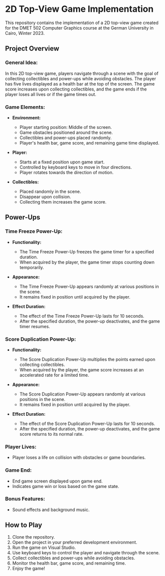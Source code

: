 # 2D Top-View Game Implementation

This repository contains the implementation of a 2D top-view game created for the DMET 502 Computer Graphics course at the German University in Cairo, Winter 2023.

## Project Overview

### General Idea:

In this 2D top-view game, players navigate through a scene with the goal of collecting collectibles and power-ups while avoiding obstacles. The player has five lives displayed as a health bar at the top of the screen. The game score increases upon collecting collectibles, and the game ends if the player loses all lives or if the game times out.

### Game Elements:

- **Environment:**
  - Player starting position: Middle of the screen.
  - Game obstacles positioned around the scene.
  - Collectibles and power-ups placed randomly.
  - Player's health bar, game score, and remaining game time displayed.

- **Player:**
  - Starts at a fixed position upon game start.
  - Controlled by keyboard keys to move in four directions.
  - Player rotates towards the direction of motion.

- **Collectibles:**
  - Placed randomly in the scene.
  - Disappear upon collision.
  - Collecting them increases the game score.

## Power-Ups

### Time Freeze Power-Up:

- **Functionality:**
  - The Time Freeze Power-Up freezes the game timer for a specified duration.
  - When acquired by the player, the game timer stops counting down temporarily.

- **Appearance:**
  - The Time Freeze Power-Up appears randomly at various positions in the scene.
  - It remains fixed in position until acquired by the player.

- **Effect Duration:**
  - The effect of the Time Freeze Power-Up lasts for 10 seconds.
  - After the specified duration, the power-up deactivates, and the game timer resumes.

### Score Duplication Power-Up:

- **Functionality:**
  - The Score Duplication Power-Up multiplies the points earned upon collecting collectibles.
  - When acquired by the player, the game score increases at an accelerated rate for a limited time.

- **Appearance:**
  - The Score Duplication Power-Up appears randomly at various positions in the scene.
  - It remains fixed in position until acquired by the player.

- **Effect Duration:**
  - The effect of the Score Duplication Power-Up lasts for 10 seconds.
  - After the specified duration, the power-up deactivates, and the game score returns to its normal rate.

### Player Lives:

- Player loses a life on collision with obstacles or game boundaries.

### Game End:

- End game screen displayed upon game end.
- Indicates game win or loss based on the game state.

### Bonus Features:

- Sound effects and background music.

## How to Play

1. Clone the repository.
2. Open the project in your preferred development environment.
3. Run the game on Visual Studio.
4. Use keyboard keys to control the player and navigate through the scene.
5. Collect collectibles and power-ups while avoiding obstacles.
6. Monitor the health bar, game score, and remaining time.
7. Enjoy the game!
